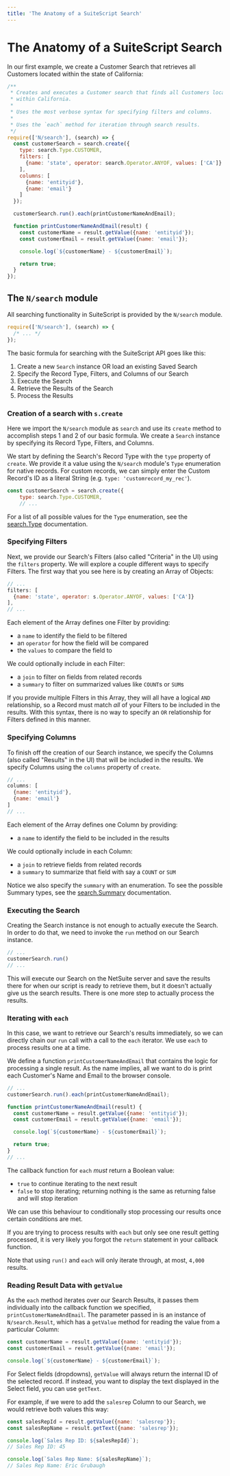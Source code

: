 ```yaml
---
title: 'The Anatomy of a SuiteScript Search'
---
```


# The Anatomy of a SuiteScript Search

In our first example, we create a Customer Search that retrieves all Customers located within the
state of California:

```javascript
/**
 * Creates and executes a Customer search that finds all Customers located
 * within California.
 *
 * Uses the most verbose syntax for specifying filters and columns.
 *
 * Uses the `each` method for iteration through search results.
 */
require(['N/search'], (search) => {
  const customerSearch = search.create({
    type: search.Type.CUSTOMER,
    filters: [
      {name: 'state', operator: search.Operator.ANYOF, values: ['CA']}
    ],
    columns: [
      {name: 'entityid'},
      {name: 'email'}
    ]
  });

  customerSearch.run().each(printCustomerNameAndEmail);

  function printCustomerNameAndEmail(result) {
    const customerName = result.getValue({name: 'entityid'});
    const customerEmail = result.getValue({name: 'email'});

    console.log(`${customerName} - ${customerEmail}`);

    return true;
  }
});
```

## The `N/search` module

All searching functionality in SuiteScript is provided by the `N/search` module.

```javascript
require(['N/search'], (search) => {
  /* ... */
});
```

The basic formula for searching with the SuiteScript API goes like this:

1. Create a new `Search` instance OR load an existing Saved Search
1. Specify the Record Type, Filters, and Columns of our Search
1. Execute the Search
1. Retrieve the Results of the Search
1. Process the Results

### Creation of a search with `s.create`

Here we import the `N/search` module as `search` and use its `create` method to accomplish steps 1 and 2 of our 
basic formula. We create a `Search` instance by specifying its Record Type, Filters, and Columns.

We start by defining the Search's Record Type with the `type` property of `create`. We provide it a value using the 
`N/search` module's `Type` enumeration for native records. For custom records, we can simply enter the Custom 
Record's ID as a literal String (e.g. `type: 'customrecord_my_rec'`).

```javascript
const customerSearch = search.create({
    type: search.Type.CUSTOMER,
    // ...
```

For a list of all possible values for the `Type` enumeration, see the
[search.Type](https://docs.oracle.com/en/cloud/saas/netsuite/ns-online-help/section_4483165708.html) documentation.

### Specifying Filters

Next, we provide our Search's Filters (also called "Criteria" in the UI) using the `filters` property. We will 
explore a couple different ways to specify Filters. The first way that you see here is by creating an Array of Objects:

```javascript
// ...
filters: [
  {name: 'state', operator: s.Operator.ANYOF, values: ['CA']}
],
// ...
```

Each element of the Array defines one Filter by providing:

* a `name` to identify the field to be filtered
* an `operator` for how the field will be compared
* the `values` to compare the field to

We could optionally include in each Filter:

* a `join` to filter on fields from related records
* a `summary` to filter on summarized values like `COUNT`s or `SUM`s

If you provide multiple Filters in this Array, they will all have a logical `AND` relationship, so a Record must 
match *all* of your Filters to be included in the results. With this syntax, there is no way to specify an `OR` 
relationship for Filters defined in this manner.

### Specifying Columns

To finish off the creation of our Search instance, we specify the Columns (also called "Results" in the UI) that 
will be included in the results. We specify Columns using the `columns` property of `create`.

```javascript
// ...
columns: [
  {name: 'entityid'},
  {name: 'email'}
]
// ...
```

Each element of the Array defines one Column by providing:

* a `name` to identify the field to be included in the results

We could optionally include in each Column:

* a `join` to retrieve fields from related records
* a `summary` to summarize that field with say a `COUNT` or `SUM`

Notice we also specify the `summary` with an enumeration. To see the possible Summary types, see the
[search.Summary](https://docs.oracle.com/en/cloud/saas/netsuite/ns-online-help/section_4345777923.html) documentation.

### Executing the Search

Creating the Search instance is not enough to actually execute the Search. In order to do that, we need to invoke 
the `run` method on our Search instance.

```javascript
// ...
customerSearch.run()
// ...
```

This will execute our Search on the NetSuite server and save the results there for when our script is ready to 
retrieve them, but it doesn't actually give us the search results. There is one more step to actually process the 
results.

### Iterating with `each`

In this case, we want to retrieve our Search's results immediately, so we can directly chain our `run` call with a 
call to the `each` iterator. We use `each` to process results one at a time.

We define a function `printCustomerNameAndEmail` that contains the logic for processing a single result. As the name 
implies, all we want to do is print each Customer's Name and Email to the browser console.

```javascript
// ...
customerSearch.run().each(printCustomerNameAndEmail);

function printCustomerNameAndEmail(result) {
  const customerName = result.getValue({name: 'entityid'});
  const customerEmail = result.getValue({name: 'email'});

  console.log(`${customerName} - ${customerEmail}`);

  return true;
}
// ...
```

The callback function for `each` *must* return a Boolean value:

* `true` to continue iterating to the next result
* `false` to stop iterating; returning nothing is the same as returning false and will stop iteration

We can use this behaviour to conditionally stop processing our results once certain conditions are met.

If you are trying to process results with `each` but only see one result getting processed, it is very likely you 
forgot the `return` statement in your callback function.

Note that using `run()` and `each` will only iterate through, at most, `4,000` results.

### Reading Result Data with `getValue`

As the `each` method iterates over our Search Results, it passes them individually into the callback function we 
specified, `printCustomerNameAndEmail`. The parameter passed in is an instance of `N/search.Result`, which has a 
`getValue` method for reading the value from a particular Column:

```javascript
const customerName = result.getValue({name: 'entityid'});
const customerEmail = result.getValue({name: 'email'});

console.log(`${customerName} - ${customerEmail}`);
```

For Select fields (dropdowns), `getValue` will always return the internal ID of the selected record. If instead, you 
want to display the text displayed in the Select field, you can use `getText`.

For example, if we were to add the `salesrep` Column to our Search, we would retrieve both values this way:

```javascript
const salesRepId = result.getValue({name: 'salesrep'});
const salesRepName = result.getText({name: 'salesrep'});

console.log(`Sales Rep ID: ${salesRepId}`);
// Sales Rep ID: 45

console.log(`Sales Rep Name: ${salesRepName}`);
// Sales Rep Name: Eric Grubaugh
```
